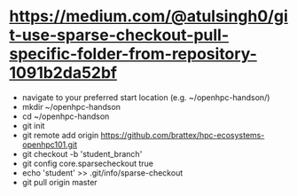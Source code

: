 # https://medium.com/@atulsingh0/git-use-sparse-checkout-pull-specific-folder-from-repository-1091b2da52bf

* navigate to your preferred start location (e.g. ~/openhpc-handson/)
* mkdir ~/openhpc-handson
* cd ~/openhpc-handson
* git init
* git remote add origin https://github.com/brattex/hpc-ecosystems-openhpc101.git
* git checkout -b 'student_branch'
* git config core.sparsecheckout true
* echo 'student' >> .git/info/sparse-checkout
* git pull origin master
